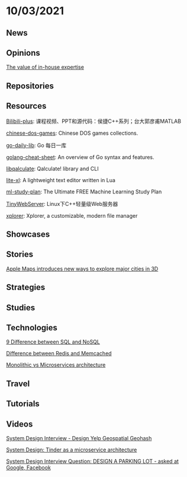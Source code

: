 # 10/03/2021

## News

## Opinions
[The value of in-house expertise](https://danluu.com/in-house/)

## Repositories

## Resources
[Bilibili-plus](https://github.com/19PDP/Bilibili-plus): 课程视频、PPT和源代码：侯捷C++系列；台大郭彦甫MATLAB

[chinese-dos-games](https://github.com/rwv/chinese-dos-games): Chinese DOS games collections.

[go-daily-lib](https://github.com/darjun/go-daily-lib): Go 每日一库

[golang-cheat-sheet](https://github.com/a8m/golang-cheat-sheet): An overview of Go syntax and features.

[libqalculate](https://github.com/Qalculate/libqalculate): Qalculate! library and CLI

[lite-xl](https://github.com/lite-xl/lite-xl): A lightweight text editor written in Lua

[ml-study-plan](https://github.com/python-engineer/ml-study-plan): The Ultimate FREE Machine Learning Study Plan

[TinyWebServer](https://github.com/qinguoyi/TinyWebServer): Linux下C++轻量级Web服务器

[xplorer](https://github.com/kimlimjustin/xplorer): Xplorer, a customizable, modern file manager

## Showcases


## Stories
[Apple Maps introduces new ways to explore major cities in 3D](https://www.apple.com/newsroom/2021/09/apple-maps-introduces-new-ways-to-explore-major-cities-in-3d/)

## Strategies


## Studies

## Technologies
[9 Difference between SQL and NoSQL](https://www.csestack.org/sql-nosql/)

[Difference between Redis and Memcached](https://www.geeksforgeeks.org/difference-between-redis-and-memcached/)

[Monolithic vs Microservices architecture](https://www.geeksforgeeks.org/monolithic-vs-microservices-architecture/)

## Travel

## Tutorials

## Videos
[System Design Interview - Design Yelp Geospatial Geohash](https://www.youtube.com/watch?v=tu6QKpV7GiI)

[System Design: Tinder as a microservice architecture](https://www.youtube.com/watch?v=tndzLznxq40)

[System Design Interview Question: DESIGN A PARKING LOT - asked at Google, Facebook](https://www.youtube.com/watch?v=DSGsa0pu8-k)

